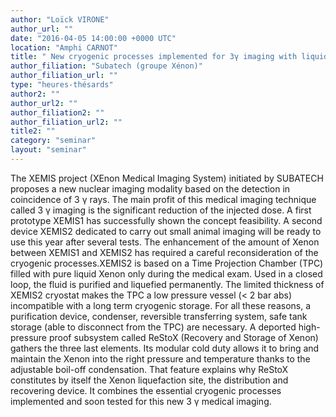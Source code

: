 ```yaml
---
author: "Loïck VIRONE"
author_url: ""
date: "2016-04-05 14:00:00 +0000 UTC"
location: "Amphi CARNOT"
title: " New cryogenic processes implemented for 3γ imaging with liquid Xenon"
author_filiation: "Subatech (groupe Xénon)"
author_filiation_url: ""
type: "heures-thésards"
author2: ""
author_url2: ""
author_filiation2: ""
author_filiation_url2: ""
title2: ""
category: "seminar" 
layout: "seminar"
---
```

The XEMIS project (XEnon Medical Imaging System) initiated by SUBATECH proposes a new nuclear imaging modality based on the detection in coincidence of 3
γ
 rays. The main profit of this medical imaging technique called 3
γ
 imaging is the significant reduction of the injected dose. A first prototype XEMIS1 has successfully shown the concept feasibility. A second device XEMIS2 dedicated to carry out small animal imaging will be ready to use this year after several tests. The enhancement of the amount of Xenon between XEMIS1 and XEMIS2 has required a careful reconsideration of the cryogenic processes.XEMIS2 is based on a Time Projection Chamber (TPC) filled with pure liquid Xenon only during the medical exam. Used in a closed loop, the fluid is purified and liquefied permanently. The limited thickness of XEMIS2 cryostat makes the TPC a low pressure vessel (&lt; 2 bar abs) incompatible with a long term cryogenic storage. For all these reasons, a purification device, condenser, reversible transferring system, safe tank storage (able to disconnect from the TPC) are necessary. A deported high-pressure proof subsystem called ReStoX (Recovery and Storage of Xenon) gathers the three last elements. Its modular cold duty allows it to bring and maintain the Xenon into the right pressure and temperature thanks to the adjustable boil-off condensation. That feature explains why ReStoX constitutes by itself the Xenon liquefaction site, the distribution and recovering device. It combines the essential cryogenic processes implemented and soon tested for this new 3
γ
 medical imaging.
